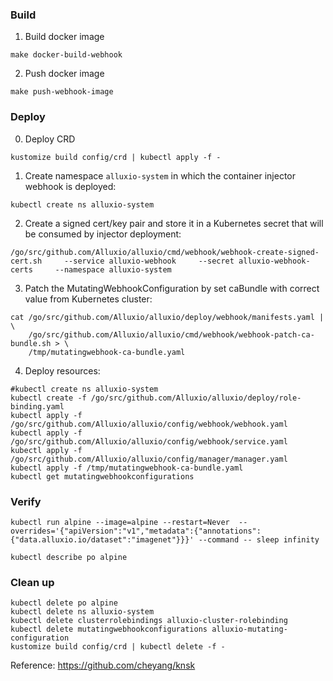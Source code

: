 

### Build

1. Build docker image

```
make docker-build-webhook
```

2. Push docker image

```
make push-webhook-image
```

### Deploy

0. Deploy CRD

```
kustomize build config/crd | kubectl apply -f -
```


1. Create namespace `alluxio-system` in which the container injector webhook is deployed:

```
kubectl create ns alluxio-system
```


2. Create a signed cert/key pair and store it in a Kubernetes secret that will be consumed by injector deployment:

```
/go/src/github.com/Alluxio/alluxio/cmd/webhook/webhook-create-signed-cert.sh     --service alluxio-webhook     --secret alluxio-webhook-certs     --namespace alluxio-system
```

3. Patch the MutatingWebhookConfiguration by set caBundle with correct value from Kubernetes cluster:

```
cat /go/src/github.com/Alluxio/alluxio/deploy/webhook/manifests.yaml | \
    /go/src/github.com/Alluxio/alluxio/cmd/webhook/webhook-patch-ca-bundle.sh > \
    /tmp/mutatingwebhook-ca-bundle.yaml
```

4. Deploy resources:

```
#kubectl create ns alluxio-system
kubectl create -f /go/src/github.com/Alluxio/alluxio/deploy/role-binding.yaml
kubectl apply -f /go/src/github.com/Alluxio/alluxio/config/webhook/webhook.yaml
kubectl apply -f /go/src/github.com/Alluxio/alluxio/config/webhook/service.yaml
kubectl apply -f /go/src/github.com/Alluxio/alluxio/config/manager/manager.yaml
kubectl apply -f /tmp/mutatingwebhook-ca-bundle.yaml
kubectl get mutatingwebhookconfigurations
```


### Verify


```
kubectl run alpine --image=alpine --restart=Never  --overrides='{"apiVersion":"v1","metadata":{"annotations":{"data.alluxio.io/dataset":"imagenet"}}}' --command -- sleep infinity
```

```
kubectl describe po alpine
```


### Clean up

```
kubectl delete po alpine
kubectl delete ns alluxio-system
kubectl delete clusterrolebindings alluxio-cluster-rolebinding
kubectl delete mutatingwebhookconfigurations alluxio-mutating-configuration
kustomize build config/crd | kubectl delete -f -
```

Reference: https://github.com/cheyang/knsk